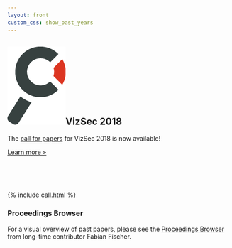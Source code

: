 ```yaml
---
layout: front
custom_css: show_past_years
---
```


<h2><img alt="Magnifying glass" src="/assets/img/branding_magnifier.png" class="header-magnifier"/>VizSec 2018</h2>

The <a href="/vizsec2018/#cfp">call for papers</a> for VizSec 2018 is now available!

<p><a class="btn btn-primary btn-lg pull-left" href="/vizsec2018" role="button">Learn more &raquo;</a></p> <br /><br /><br />

{% include call.html %}


### Proceedings Browser

For a visual overview of past papers, please see the <a href="http://vizsec.dbvis.de">Proceedings Browser</a> from long-time contributor Fabian Fischer.

